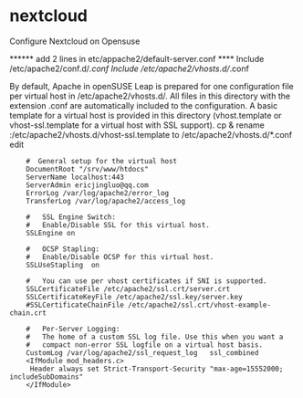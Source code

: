 # nextcloud

Configure Nextcloud on Opensuse

****** add 2 lines in etc/appache2/default-server.conf ****
Include /etc/apache2/conf.d/*.conf
Include /etc/apache2/vhosts.d/*.conf


By default, Apache in openSUSE Leap is prepared for one configuration file per virtual host in /etc/apache2/vhosts.d/. All files in this directory with the extension .conf are automatically included to the configuration. A basic template for a virtual host is provided in this directory (vhost.template or vhost-ssl.template for a virtual host with SSL support).
cp & rename :/etc/apache2/vhosts.d/vhost-ssl.template to /etc/apache2/vhosts.d/*.conf 
edit 

<VirtualHost _default_:443>

        #  General setup for the virtual host
        DocumentRoot "/srv/www/htdocs"
        ServerName localhost:443
        ServerAdmin ericjingluo@qq.com
        ErrorLog /var/log/apache2/error_log
        TransferLog /var/log/apache2/access_log

        #   SSL Engine Switch:
        #   Enable/Disable SSL for this virtual host.
        SSLEngine on

        #   OCSP Stapling:
        #   Enable/Disable OCSP for this virtual host.
        SSLUseStapling  on

        #   You can use per vhost certificates if SNI is supported.
        SSLCertificateFile /etc/apache2/ssl.crt/server.crt
        SSLCertificateKeyFile /etc/apache2/ssl.key/server.key
        #SSLCertificateChainFile /etc/apache2/ssl.crt/vhost-example-chain.crt

        #   Per-Server Logging:
        #   The home of a custom SSL log file. Use this when you want a
        #   compact non-error SSL logfile on a virtual host basis.
        CustomLog /var/log/apache2/ssl_request_log   ssl_combined
        <IfModule mod_headers.c>
         Header always set Strict-Transport-Security "max-age=15552000; includeSubDomains"
        </IfModule>

</VirtualHost>
